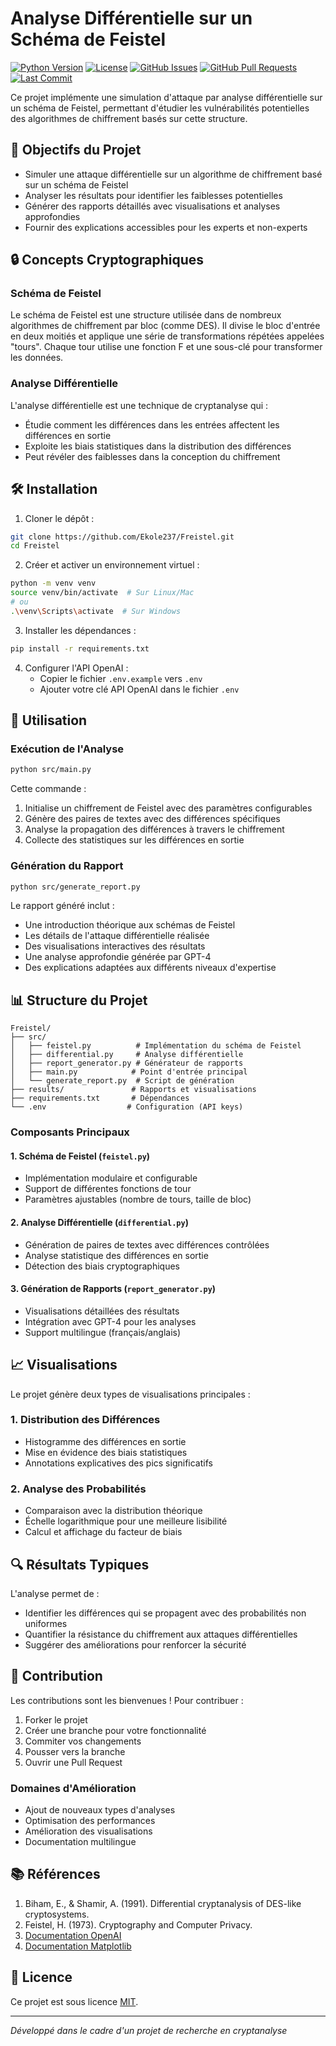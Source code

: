 # Analyse Différentielle sur un Schéma de Feistel

[![Python Version](https://img.shields.io/badge/python-3.8%2B-blue.svg)](https://www.python.org/downloads/)
[![License](https://img.shields.io/github/license/Ekole237/Freistel)](https://github.com/Ekole237/Freistel/blob/main/LICENSE)
[![GitHub Issues](https://img.shields.io/github/issues/Ekole237/Freistel)](https://github.com/Ekole237/Freistel/issues)
[![GitHub Pull Requests](https://img.shields.io/github/issues-pr/Ekole237/Freistel)](https://github.com/Ekole237/Freistel/pulls)
[![Last Commit](https://img.shields.io/github/last-commit/Ekole237/Freistel)](https://github.com/Ekole237/Freistel/commits/main)

Ce projet implémente une simulation d'attaque par analyse différentielle sur un schéma de Feistel, permettant d'étudier les vulnérabilités potentielles des algorithmes de chiffrement basés sur cette structure.

## 🎯 Objectifs du Projet

- Simuler une attaque différentielle sur un algorithme de chiffrement basé sur un schéma de Feistel
- Analyser les résultats pour identifier les faiblesses potentielles
- Générer des rapports détaillés avec visualisations et analyses approfondies
- Fournir des explications accessibles pour les experts et non-experts

## 🔒 Concepts Cryptographiques

### Schéma de Feistel
Le schéma de Feistel est une structure utilisée dans de nombreux algorithmes de chiffrement par bloc (comme DES). Il divise le bloc d'entrée en deux moitiés et applique une série de transformations répétées appelées "tours". Chaque tour utilise une fonction F et une sous-clé pour transformer les données.

### Analyse Différentielle
L'analyse différentielle est une technique de cryptanalyse qui :
- Étudie comment les différences dans les entrées affectent les différences en sortie
- Exploite les biais statistiques dans la distribution des différences
- Peut révéler des faiblesses dans la conception du chiffrement

## 🛠️ Installation

1. Cloner le dépôt :
```bash
git clone https://github.com/Ekole237/Freistel.git
cd Freistel
```

2. Créer et activer un environnement virtuel :
```bash
python -m venv venv
source venv/bin/activate  # Sur Linux/Mac
# ou
.\venv\Scripts\activate  # Sur Windows
```

3. Installer les dépendances :
```bash
pip install -r requirements.txt
```

4. Configurer l'API OpenAI :
   - Copier le fichier `.env.example` vers `.env`
   - Ajouter votre clé API OpenAI dans le fichier `.env`

## 🚀 Utilisation

### Exécution de l'Analyse

```bash
python src/main.py
```

Cette commande :
1. Initialise un chiffrement de Feistel avec des paramètres configurables
2. Génère des paires de textes avec des différences spécifiques
3. Analyse la propagation des différences à travers le chiffrement
4. Collecte des statistiques sur les différences en sortie

### Génération du Rapport

```bash
python src/generate_report.py
```

Le rapport généré inclut :
- Une introduction théorique aux schémas de Feistel
- Les détails de l'attaque différentielle réalisée
- Des visualisations interactives des résultats
- Une analyse approfondie générée par GPT-4
- Des explications adaptées aux différents niveaux d'expertise

## 📊 Structure du Projet

```
Freistel/
├── src/
│   ├── feistel.py          # Implémentation du schéma de Feistel
│   ├── differential.py     # Analyse différentielle
│   ├── report_generator.py # Générateur de rapports
│   ├── main.py            # Point d'entrée principal
│   └── generate_report.py  # Script de génération
├── results/               # Rapports et visualisations
├── requirements.txt       # Dépendances
└── .env                  # Configuration (API keys)
```

### Composants Principaux

#### 1. Schéma de Feistel (`feistel.py`)
- Implémentation modulaire et configurable
- Support de différentes fonctions de tour
- Paramètres ajustables (nombre de tours, taille de bloc)

#### 2. Analyse Différentielle (`differential.py`)
- Génération de paires de textes avec différences contrôlées
- Analyse statistique des différences en sortie
- Détection des biais cryptographiques

#### 3. Génération de Rapports (`report_generator.py`)
- Visualisations détaillées des résultats
- Intégration avec GPT-4 pour les analyses
- Support multilingue (français/anglais)

## 📈 Visualisations

Le projet génère deux types de visualisations principales :

### 1. Distribution des Différences
- Histogramme des différences en sortie
- Mise en évidence des biais statistiques
- Annotations explicatives des pics significatifs

### 2. Analyse des Probabilités
- Comparaison avec la distribution théorique
- Échelle logarithmique pour une meilleure lisibilité
- Calcul et affichage du facteur de biais

## 🔍 Résultats Typiques

L'analyse permet de :
- Identifier les différences qui se propagent avec des probabilités non uniformes
- Quantifier la résistance du chiffrement aux attaques différentielles
- Suggérer des améliorations pour renforcer la sécurité

## 🤝 Contribution

Les contributions sont les bienvenues ! Pour contribuer :

1. Forker le projet
2. Créer une branche pour votre fonctionnalité
3. Commiter vos changements
4. Pousser vers la branche
5. Ouvrir une Pull Request

### Domaines d'Amélioration
- Ajout de nouveaux types d'analyses
- Optimisation des performances
- Amélioration des visualisations
- Documentation multilingue

## 📚 Références

1. Biham, E., & Shamir, A. (1991). Differential cryptanalysis of DES-like cryptosystems.
2. Feistel, H. (1973). Cryptography and Computer Privacy.
3. [Documentation OpenAI](https://platform.openai.com/docs/api-reference)
4. [Documentation Matplotlib](https://matplotlib.org/)

## 📜 Licence

Ce projet est sous licence [MIT](LICENSE).

---

*Développé dans le cadre d'un projet de recherche en cryptanalyse*
